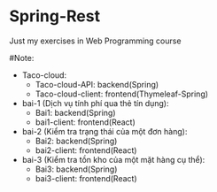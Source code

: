 # Spring-Rest
Just my exercises in Web Programming course

#Note:
- Taco-cloud:
    + Taco-cloud-API: backend(Spring)
    + Taco-cloud-client: frontend(Thymeleaf-Spring)
- bai-1 (Dịch vụ tính phí qua thẻ tín dụng):
    + Bai1: backend(Spring)
    + bai1-client: frontend(React)
- bai-2 (Kiểm tra trạng thái của một đơn hàng):
    + Bai2: backend(Spring)
    + bai2-client: frontend(React)
- bai-3 (Kiểm tra tồn kho của một mặt hàng cụ thể):
    + Bai3: backend(Spring)
    + bai3-client: frontend(React)